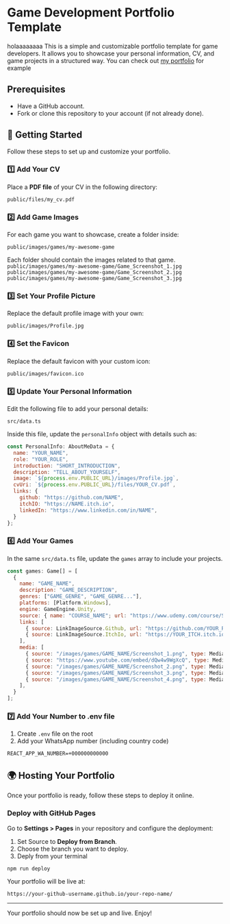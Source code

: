 
# Game Development Portfolio Template
holaaaaaaaa
This is a simple and customizable portfolio template for game developers. It allows you to showcase your personal information, CV, and game projects in a structured way.
You can check out [my portfolio](https://solilius.github.io/portfolio) for example

## Prerequisites

- Have a GitHub account.
- Fork or clone this repository to your account (if not already done).

## 🚀 Getting Started

Follow these steps to set up and customize your portfolio.

### 1️⃣ Add Your CV
Place a **PDF file** of your CV in the following directory:

`public/files/my_cv.pdf`


### 2️⃣ Add Game Images
For each game you want to showcase, create a folder inside:

`public/images/games/my-awesome-game`

Each folder should contain the images related to that game.<br />
`public/images/games/my-awesome-game/Game_Screenshot_1.jpg`<br />
`public/images/games/my-awesome-game/Game_Screenshot_2.jpg`<br />
`public/images/games/my-awesome-game/Game_Screenshot_3.jpg`

### 3️⃣ Set Your Profile Picture
Replace the default profile image with your own:

`public/images/Profile.jpg`


### 4️⃣ Set the Favicon
Replace the default favicon with your custom icon:

`public/images/favicon.ico`

### 5️⃣ Update Your Personal Information
Edit the following file to add your personal details:

`src/data.ts`

Inside this file, update the `personalInfo` object with details such as:

~~~js
const PersonalInfo: AboutMeData = {
  name: "YOUR_NAME",
  role: "YOUR_ROLE",
  introduction: "SHORT_INTRODUCTION",
  description: "TELL_ABOUT_YOURSELF",
  image: `${process.env.PUBLIC_URL}/images/Profile.jpg`,
  cvUri: `${process.env.PUBLIC_URL}/files/YOUR_CV.pdf`,
  links: {
    github: "https://github.com/NAME",
    itchIO: "https://NAME.itch.io",
    linkedIn: "https://www.linkedin.com/in/NAME",
  }
};
~~~

### 6️⃣ Add Your Games
In the same `src/data.ts` file, update the `games` array to include your projects.
~~~js
const games: Game[] = [
  {
    name: "GAME_NAME",
    description: "GAME_DESCRIPTION",
    genres: ["GAME_GENRE", "GAME_GENRE..."],
    platforms: [Platform.Windows],
    engine: GameEngine.Unity,
    source: { name: "COURSE_NAME"; url: "https://www.udemy.com/course/SOME_COURSE" } // Optional
    links: [
      { source: LinkImageSource.Github, url: "https://github.com/YOUR_REPO" },
      { source: LinkImageSource.ItchIo, url: "https://YOUR_ITCH.itch.io/GAME_NAME" },
    ],
    media: [
      { source: "/images/games/GAME_NAME/Screenshot_1.png", type: MediaType.Image },
      { source: "https://www.youtube.com/embed/dQw4w9WgXcQ", type: MediaType.YouTube },
      { source: "/images/games/GAME_NAME/Screenshot_2.png", type: MediaType.Image },
      { source: "/images/games/GAME_NAME/Screenshot_3.png", type: MediaType.Image },
      { source: "/images/games/GAME_NAME/Screenshot_4.png", type: MediaType.Image },
    ],
  }
];
~~~

### 7️⃣ Add Your Number to .env file
1. Create `.env` file on the root 
2. Add your WhatsApp number (including country code)

~~~
REACT_APP_WA_NUMBER=+000000000000
~~~

## 🌍 Hosting Your Portfolio

Once your portfolio is ready, follow these steps to deploy it online.

###  Deploy with GitHub Pages
Go to **Settings > Pages** in your repository and configure the deployment:

1. Set Source to **Deploy from Branch**.
2. Choose the branch you want to deploy.
3. Deply from your terminal 

~~~sh
npm run deploy
~~~

Your portfolio will be live at:

~~~
https://your-github-username.github.io/your-repo-name/
~~~

---

Your portfolio should now be set up and live. Enjoy!


